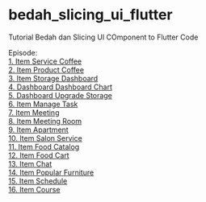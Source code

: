# bedah_slicing_ui_flutter

Tutorial Bedah dan Slicing UI COmponent to Flutter Code

Episode:\
[1. Item Service Coffee](https://www.youtube.com/watch?v=PWDQNe6O0Xs)\
[2. Item Product Coffee](https://www.youtube.com/watch?v=Yxzx6a-qJ_I)\
[3. Item Storage Dashboard](https://www.youtube.com/watch?v=1mSNJ0rUT0E)\
[4. Dashboard Dashboard Chart](https://www.youtube.com/watch?v=B1ispiUF43o)\
[5. Dashboard Upgrade Storage](https://www.youtube.com/watch?v=LxKhY1tO1rY)\
[6. Item Manage Task](https://www.youtube.com/watch?v=xijuKlBLDG0)\
[7. Item Meeting](https://www.youtube.com/watch?v=x86EvbpXST4)\
[8. Item Meeting Room](https://www.youtube.com/watch?v=iSXwAGZvMCk)\
[9. Item Apartment](https://www.youtube.com/watch?v=3c8j_vTQucc)\
[10. Item Salon Service](https://www.youtube.com/watch?v=fxUy1SqDs2M)\
[11. Item Food Catalog](https://www.youtube.com/watch?v=wUsSZCFM1rA)\
[12. Item Food Cart](https://www.youtube.com/watch?v=D_8BpUP53Vg)\
[13. Item Chat](https://www.youtube.com/watch?v=HNq4YC5MlHc)\
[14. Item Popular Furniture](https://www.youtube.com/watch?v=1a750up3iXM)\
[15. Item Schedule](https://www.youtube.com/watch?v=hEMtu8n2gKE)\
[16. Item Course](https://www.youtube.com/watch?v=yhEZ-kWLU3M)